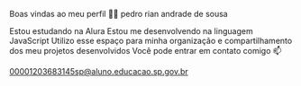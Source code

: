 Boas vindas ao meu perfil 💙💙
pedro rian andrade de sousa

Estou estudando na Alura
Estou me desenvolvendo na linguagem JavaScript
Utilizo esse espaço para minha organização e compartilhamento dos meu projetos desenvolvidos
Você pode entrar em contato comigo 📫

00001203683145sp@aluno.educacao.sp.gov.br
